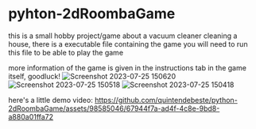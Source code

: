 # pyhton-2dRoombaGame

this is a small hobby project/game about a vacuum cleaner cleaning a house, there is a executable file containing the game you will need to run this file to be able to play the game

more information of the game is given in the instructions tab in the game itself, goodluck!
![Screenshot 2023-07-25 150620](https://github.com/quintendebeste/python-2dRoombaGame/assets/98585046/4820c304-46b7-4975-88dc-fac224d39d96)
![Screenshot 2023-07-25 150518](https://github.com/quintendebeste/python-2dRoombaGame/assets/98585046/cc9ea0dc-506f-4501-9715-f21337dcd424)
![Screenshot 2023-07-25 150418](https://github.com/quintendebeste/python-2dRoombaGame/assets/98585046/4c33b791-10ba-4a21-99b7-b507a2193123)

here's a little demo video:
https://github.com/quintendebeste/python-2dRoombaGame/assets/98585046/67944f7a-ad4f-4c8e-9bd8-a880a01ffa72



